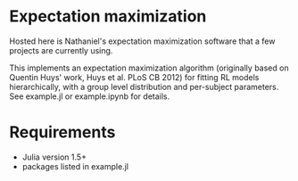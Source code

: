 # Expectation maximization
Hosted here is Nathaniel's expectation maximization software that a few projects are currently using. 

This implements an expectation maximization algorithm (originally based on Quentin Huys' work, Huys et al. PLoS CB 2012) for fitting RL models hierarchically, with a group level distribution and per-subject parameters. See example.jl or example.ipynb for details.

# Requirements
* Julia version 1.5+
* packages listed in example.jl
